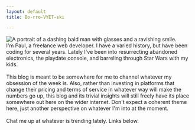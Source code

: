 ```yaml
---
layout: default
title: Bo-rro-VYET-ski

---
```

![A portrait of a dashing bald man with glasses and a ravishing smile.](/assets/img/headshot.jpg)
<br>
I'm Paul, a freelance web developer. I have a varied history, but have been coding for several years. Lately I've been into resurrecting abandoned electronics, the playdate console, and barreling through Star Wars with my kids.
<br>
<br>
This blog is meant to be somewhere for me to channel whatever my obsession of the week is. Also, rather than investing in platforms that change their pricing and terms of service in whatever way will make the numbers go up, this blog and its trivial insights will still freely have its place somewhere out here on the wider internet. Don't expect a coherent theme here, just another perspective on whatever I'm into at the moment.
<br>
<br>
Chat me up at whatever is trending lately. Links below.